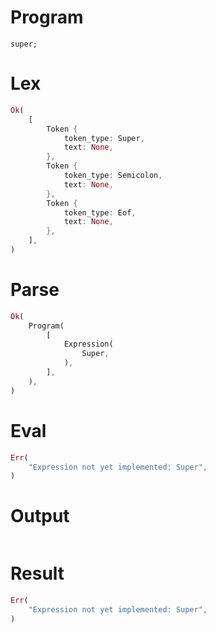 # Program

```rustleaf
super;
```

# Lex

```rust
Ok(
    [
        Token {
            token_type: Super,
            text: None,
        },
        Token {
            token_type: Semicolon,
            text: None,
        },
        Token {
            token_type: Eof,
            text: None,
        },
    ],
)
```

# Parse

```rust
Ok(
    Program(
        [
            Expression(
                Super,
            ),
        ],
    ),
)
```

# Eval

```rust
Err(
    "Expression not yet implemented: Super",
)
```

# Output

```

```

# Result

```rust
Err(
    "Expression not yet implemented: Super",
)
```
